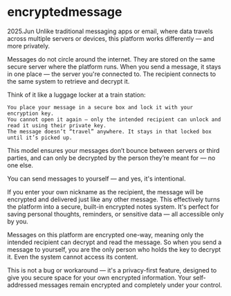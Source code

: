 # encryptedmessage
2025.Jun
Unlike traditional messaging apps or email, where data travels across multiple servers or devices, this platform works differently — and more privately.

Messages do not circle around the internet. They are stored on the same secure server where the platform runs. When you send a message, it stays in one place — the server you're connected to. The recipient connects to the same system to retrieve and decrypt it.

Think of it like a luggage locker at a train station:

    You place your message in a secure box and lock it with your encryption key.
    You cannot open it again — only the intended recipient can unlock and read it using their private key.
    The message doesn’t “travel” anywhere. It stays in that locked box until it’s picked up.

This model ensures your messages don’t bounce between servers or third parties, and can only be decrypted by the person they’re meant for — no one else.

You can send messages to yourself — and yes, it's intentional.

If you enter your own nickname as the recipient, the message will be encrypted and delivered just like any other message. This effectively turns the platform into a secure, built-in encrypted notes system. It's perfect for saving personal thoughts, reminders, or sensitive data — all accessible only by you.

Messages on this platform are encrypted one-way, meaning only the intended recipient can decrypt and read the message. So when you send a message to yourself, you are the only person who holds the key to decrypt it. Even the system cannot access its content.

This is not a bug or workaround — it's a privacy-first feature, designed to give you secure space for your own encrypted information. Your self-addressed messages remain encrypted and completely under your control.
